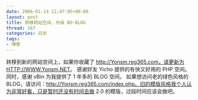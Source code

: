 ```yaml
---
date: 2006-01-14 11:47:05+00:00
layout: post
title: 转移网站空间，升级 BO-BLOG
thread: 167
categories: 日志
tags:
- 博客
---
```


转移到新的网站空间上，如果你收藏了 http://Yonsm.reg365.com，请更新为 [HTTP://WWW.Yonsm.NET](/)。 感谢好友 Yicho 提供的有快又好用的 PHP 空间。 同时，感谢 vBin 为我提供了 1 年多的 BLOG 空间。 如果想访问老的绿色风格的 BLOG，请访问：http://Yonsm.reg365.com/index.php。旧的模版风格我个人认为非常好看，只是暂时还没有时间去做 2.0 的模版，过段时间应该会做吧。
